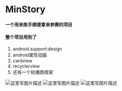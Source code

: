 # MinStory
#### 一个用来练手顺便拿来参赛的项目
#### 整个项目用到了
1. android.support:design
2. android属性动画
3. cardview
4. recyclerview
5. 还有一个轮播图框架

![这里写图片描述](http://img.blog.csdn.net/20160630154007057)
![这里写图片描述](http://img.blog.csdn.net/20160630154246464)
![这里写图片描述](http://img.blog.csdn.net/20160630154404123)
